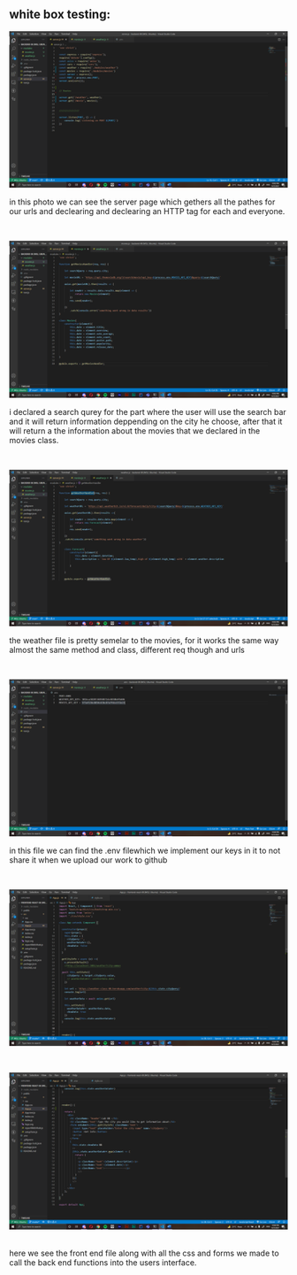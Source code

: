 ## white box testing:

![server img](img/img1.png)

in this photo we can see the server page which gethers all the pathes for our urls and declearing and declearing an HTTP tag for each and everyone.


<br>

![movies](img/Screenshot-(289).png)

i declared a search qurey for the part where the user will use the search bar and it will return information deppending on the city he choose, after that it will return a the information about the movies that we declared in the movies class.

<br>

![weather](img/Screenshot-(290).png)

the weather file is pretty semelar to the movies, for it works the same way almost the same method and class, different req though and urls


<br>

![api keys](img/Screenshot-(291).png)

in this file we can find the .env filewhich we implement our keys in it to not share it when we upload our work to github


<br>

![front end1](img/Screenshot-(292).png)


<br>

![front end2](img/Screenshot-(293).png)

<br>
here we see the front end file along with all the css and forms we made to call the back end functions into the users interface.


